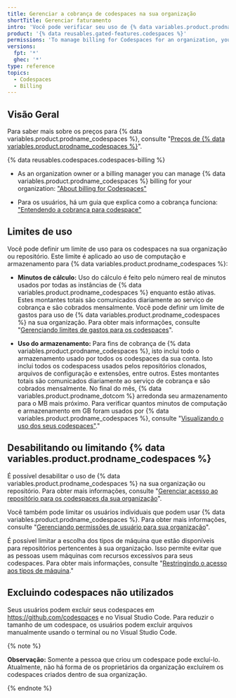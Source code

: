 ```yaml
---
title: Gerenciar a cobrança de codespaces na sua organização
shortTitle: Gerenciar faturamento
intro: 'Você pode verificar seu uso de {% data variables.product.prodname_codespaces %} e definir os limites de uso.'
product: '{% data reusables.gated-features.codespaces %}'
permissions: 'To manage billing for Codespaces for an organization, you must be an organization owner or a billing manager.'
versions:
  fpt: '*'
  ghec: '*'
type: reference
topics:
  - Codespaces
  - Billing
---
```


## Visão Geral

Para saber mais sobre os preços para {% data variables.product.prodname_codespaces %}, consulte "[Preços de {% data variables.product.prodname_codespaces %}](/billing/managing-billing-for-github-codespaces/about-billing-for-codespaces#codespaces-pricing)".

{% data reusables.codespaces.codespaces-billing %}

- As an organization owner or a billing manager you can manage {% data variables.product.prodname_codespaces %} billing for your organization: ["About billing for Codespaces"](/billing/managing-billing-for-github-codespaces/about-billing-for-codespaces)

- Para os usuários, há um guia que explica como a cobrança funciona: ["Entendendo a cobrança para codespace"](/codespaces/codespaces-reference/understanding-billing-for-codespaces)

## Limites de uso

Você pode definir um limite de uso para os codespaces na sua organização ou repositório. Este limite é aplicado ao uso de computação e armazenamento para {% data variables.product.prodname_codespaces %}:

- **Minutos de cálculo:** Uso do cálculo é feito pelo número real de minutos usados por todas as instâncias de {% data variables.product.prodname_codespaces %} enquanto estão ativas. Estes montantes totais são comunicados diariamente ao serviço de cobrança e são cobrados mensalmente. Você pode definir um limite de gastos para uso de {% data variables.product.prodname_codespaces %} na sua organização. Para obter mais informações, consulte "[Gerenciando limites de gastos para os codespaces](/billing/managing-billing-for-github-codespaces/managing-spending-limits-for-codespaces)".

- **Uso do armazenamento:**  Para fins de cobrança de {% data variables.product.prodname_codespaces %}, isto inclui todo o armazenamento usado por todos os codespaces da sua conta. Isto inclui todos os codespacess usados pelos repositórios clonados, arquivos de configuração e extensões, entre outros. Estes montantes totais são comunicados diariamente ao serviço de cobrança e são cobrados mensalmente. No final do mês, {% data variables.product.prodname_dotcom %} arredonda seu armazenamento para o MB mais próximo. Para verificar quantos minutos de computação e armazenamento em GB foram usados por {% data variables.product.prodname_codespaces %}, consulte "[Visualizando o uso dos seus codespaces"](/billing/managing-billing-for-github-codespaces/viewing-your-codespaces-usage)."

## Desabilitando ou limitando {% data variables.product.prodname_codespaces %}

É possível desabilitar o uso de {% data variables.product.prodname_codespaces %} na sua organização ou repositório. Para obter mais informações, consulte "[Gerenciar acesso ao repositório para os codespaces da sua organização](/codespaces/managing-codespaces-for-your-organization/managing-access-and-security-for-your-organizations-codespaces)".

Você também pode limitar os usuários individuais que podem usar {% data variables.product.prodname_codespaces %}. Para obter mais informações, consulte "[Gerenciando permissões de usuário para sua organização](/codespaces/managing-codespaces-for-your-organization/managing-user-permissions-for-your-organization)".

É possível limitar a escolha dos tipos de máquina que estão disponíveis para repositórios pertencentes à sua organização. Isso permite evitar que as pessoas usem máquinas com recursos excessivos para seus codespaces. Para obter mais informações, consulte "[Restringindo o acesso aos tipos de máquina](/codespaces/managing-codespaces-for-your-organization/restricting-access-to-machine-types)."

## Excluindo codespaces não utilizados

Seus usuários podem excluir seus codespaces em https://github.com/codespaces e no Visual Studio Code. Para reduzir o tamanho de um codespace, os usuários podem excluir arquivos manualmente usando o terminal ou no Visual Studio Code.

{% note %}

**Observação:** Somente a pessoa que criou um codespace pode excluí-lo. Atualmente, não há forma de os proprietários da organização excluírem os codespaces criados dentro de sua organização.

{% endnote %}
